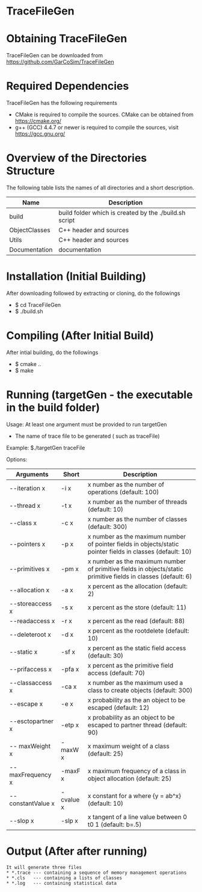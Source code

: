 # TraceFileGen

# Obtaining TraceFileGen
TraceFileGen can be downloaded from https://github.com/GarCoSim/TraceFileGen

# Required Dependencies
  TraceFileGen has the following requirements
  * CMake is required to compile the sources. CMake can be obtained from https://cmake.org/
  * g++ (GCC) 4.4.7 or newer is required to compile the sources, visit https://gcc.gnu.org/

# Overview of the Directories Structure
  The following table lists the names of all directories and a short description.
  
 Name    		| Description
 -------------- | -----------
 build   		| build folder which is created by the ./build.sh script
 ObjectClasses	| C++ header and sources
 Utils			| C++ header and sources
 Documentation	| documentation
   
# Installation (Initial Building)
  After downloading followed by extracting or cloning, do the followings
  * $ cd TraceFileGen
  * $ ./build.sh

# Compiling (After Initial Build)
  After intial building, do the followings
  * $ cmake ..
  * $ make
  
# Running (targetGen - the executable in the build folder)
Usage: At least one argument must be provided to run targetGen
* The name of trace file to be generated ( such as traceFile)

Example: $./targetGen traceFile

Options:

  Arguments				| Short			 | Description
 ---------------------- | -------------- | -----------
 --iteration x  	    | -i x			 | x number as the number of operations (default: 100) 
 --thread x			    | -t x			 | x number as the number of threads (default: 10) 
 --class x			    | -c x      	 | x number as the number of classes (default: 300) 
 --pointers x			| -p x 			 | x number as the maximum number of pointer fields in objects/static pointer fields in classes (default: 10) 
 --primitives x			| -pm x     	 | x number as the maximum number of primitive fields in objects/static primitive fields in classes (default: 6) 
 --allocation x			| -a x      	 | x percent as the allocation (default: 2) 
 --storeaccess x 		| -s x     		 | x percent as the store (default: 11) 
 --readaccess x			| -r x      	 | x percent as the read (default: 88) 
 --deleteroot x			| -d x      	 | x percent as the rootdelete (default: 10) 
 --static x				| -sf x     	 | x percent as the static field access (default: 30) 
 --prifaccess x			| -pfa x    	 | x percent as the primitive field access (default: 70) 
 --classaccess x		| -ca x    		 | x number as the maximum used a class to create objects (default: 300) 
 --escape x				| -e x      	 | x probability as the an object to be escaped (default: 12) 
 --esctopartner x		| -etp x  		 | x probability as an object to be escaped to partner thread (default: 90) 
 -- maxWeight x			| -maxW x   	 | x maximum weight of a class (default: 25) 
 -- maxFrequency x		| -maxF x    	 | x maximum frequency of a class in object allocation (default: 25) 
 --constantValue x		| -cvalue x 	 | x constant for a where {y = ab^x} (default: 10) 
 --slop x				| -slp x  		 | x tangent of a line value between 0 t0 1 (default: b=.5) 
  
# Output (After after running)
	It will generate three files
	* *.trace --- containing a sequence of memory management operations 
	* *.cls   --- containing a lists of classes
	* *.log   --- containing statistical data
	